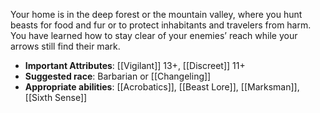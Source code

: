 Your home is in the deep forest or the mountain valley, where you hunt beasts for food and fur or to protect inhabitants and travelers from harm. You have learned how to stay clear of your enemies’ reach while your arrows still find their mark.
- **Important Attributes**: [[Vigilant]] 13+, [[Discreet]] 11+ 
- **Suggested race**: Barbarian or [[Changeling]]
- **Appropriate abilities**: [[Acrobatics]], [[Beast Lore]], [[Marksman]], [[Sixth Sense]]